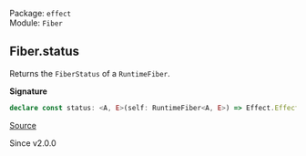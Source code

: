 Package: `effect`<br />
Module: `Fiber`<br />

## Fiber.status

Returns the `FiberStatus` of a `RuntimeFiber`.

**Signature**

```ts
declare const status: <A, E>(self: RuntimeFiber<A, E>) => Effect.Effect<FiberStatus.FiberStatus>
```

[Source](https://github.com/Effect-TS/effect/tree/main/packages/effect/src/Fiber.ts#L678)

Since v2.0.0